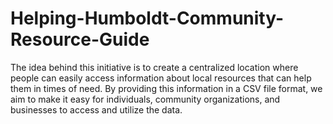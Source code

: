 # Helping-Humboldt-Community-Resource-Guide
The idea behind this initiative is to create a centralized location where people can easily access information about local resources that can help them in times of need. By providing this information in a CSV file format, we aim to make it easy for individuals, community organizations, and businesses to access and utilize the data.
